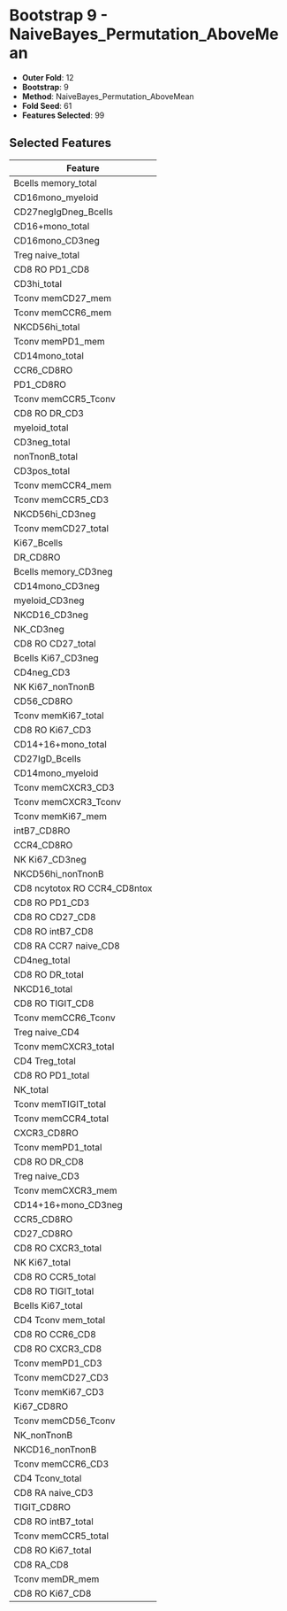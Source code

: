 # Bootstrap 9 - NaiveBayes_Permutation_AboveMean

- **Outer Fold**: 12
- **Bootstrap**: 9
- **Method**: NaiveBayes_Permutation_AboveMean
- **Fold Seed**: 61
- **Features Selected**: 99

## Selected Features

| Feature |
|---------|
| Bcells memory_total |
| CD16mono_myeloid |
| CD27negIgDneg_Bcells |
| CD16+mono_total |
| CD16mono_CD3neg |
| Treg naive_total |
| CD8 RO PD1_CD8 |
| CD3hi_total |
| Tconv memCD27_mem |
| Tconv memCCR6_mem |
| NKCD56hi_total |
| Tconv memPD1_mem |
| CD14mono_total |
| CCR6_CD8RO |
| PD1_CD8RO |
| Tconv memCCR5_Tconv |
| CD8 RO DR_CD3 |
| myeloid_total |
| CD3neg_total |
| nonTnonB_total |
| CD3pos_total |
| Tconv memCCR4_mem |
| Tconv memCCR5_CD3 |
| NKCD56hi_CD3neg |
| Tconv memCD27_total |
| Ki67_Bcells |
| DR_CD8RO |
| Bcells memory_CD3neg |
| CD14mono_CD3neg |
| myeloid_CD3neg |
| NKCD16_CD3neg |
| NK_CD3neg |
| CD8 RO CD27_total |
| Bcells Ki67_CD3neg |
| CD4neg_CD3 |
| NK Ki67_nonTnonB |
| CD56_CD8RO |
| Tconv memKi67_total |
| CD8  RO Ki67_CD3 |
| CD14+16+mono_total |
| CD27IgD_Bcells |
| CD14mono_myeloid |
| Tconv memCXCR3_CD3 |
| Tconv memCXCR3_Tconv |
| Tconv memKi67_mem |
| intB7_CD8RO |
| CCR4_CD8RO |
| NK Ki67_CD3neg |
| NKCD56hi_nonTnonB |
| CD8 ncytotox RO CCR4_CD8ntox |
| CD8 RO PD1_CD3 |
| CD8 RO CD27_CD8 |
| CD8 RO intB7_CD8 |
| CD8 RA CCR7 naive_CD8 |
| CD4neg_total |
| CD8 RO DR_total |
| NKCD16_total |
| CD8 RO TIGIT_CD8 |
| Tconv memCCR6_Tconv |
| Treg naive_CD4 |
| Tconv memCXCR3_total |
| CD4 Treg_total |
| CD8 RO PD1_total |
| NK_total |
| Tconv memTIGIT_total |
| Tconv memCCR4_total |
| CXCR3_CD8RO |
| Tconv memPD1_total |
| CD8 RO DR_CD8 |
| Treg naive_CD3 |
| Tconv memCXCR3_mem |
| CD14+16+mono_CD3neg |
| CCR5_CD8RO |
| CD27_CD8RO |
| CD8 RO CXCR3_total |
| NK Ki67_total |
| CD8 RO CCR5_total |
| CD8 RO TIGIT_total |
| Bcells Ki67_total |
| CD4 Tconv mem_total |
| CD8 RO CCR6_CD8 |
| CD8 RO CXCR3_CD8 |
| Tconv memPD1_CD3 |
| Tconv memCD27_CD3 |
| Tconv memKi67_CD3 |
| Ki67_CD8RO |
| Tconv memCD56_Tconv |
| NK_nonTnonB |
| NKCD16_nonTnonB |
| Tconv memCCR6_CD3 |
| CD4 Tconv_total |
| CD8 RA naive_CD3 |
| TIGIT_CD8RO |
| CD8 RO intB7_total |
| Tconv memCCR5_total |
| CD8 RO Ki67_total |
| CD8 RA_CD8 |
| Tconv memDR_mem |
| CD8 RO Ki67_CD8 |
